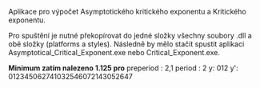 Aplikace pro výpočet Asymptotického kritického exponentu a Kritického exponentu.

Pro spuštění je nutné překopírovat do jedné složky všechny soubory .dll a obě složky (platforms a styles). Následně by mělo stačit spustit aplikaci Asymptotical_Critical_Exponent.exe nebo Critical_Exponent.exe. 

**Minimum zatím nalezeno 1.125 pro**
preperiod : 2,1
period : 2
y: 012
y': 012345062741032546072143052647
